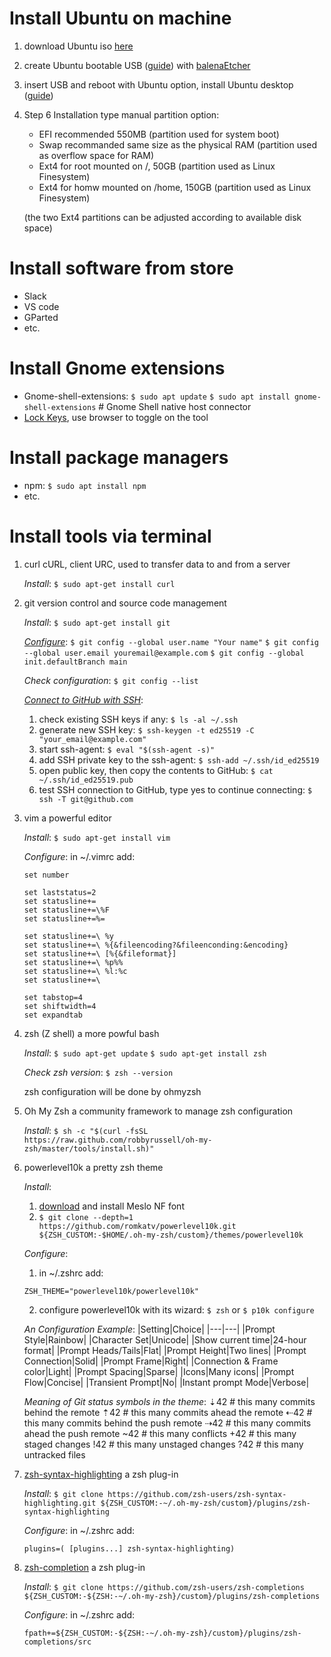 # Install Ubuntu on machine
1. download Ubuntu iso [here](https://ubuntu.com/download/desktop)

2. create Ubuntu bootable USB ([guide](https://ubuntu.com/tutorials/create-a-usb-stick-on-windows#1-overview)) with [balenaEtcher](https://www.balena.io/etcher/) 

3. insert USB and reboot with Ubuntu option, install Ubuntu desktop ([guide](https://ubuntu.com/tutorials/install-ubuntu-desktop#1-overview))

4. Step 6 Installation type manual partition option: 
    - EFI recommended 550MB (partition used for system boot)
    - Swap recommanded same size as the physical RAM (partition used as overflow space for RAM)
    - Ext4 for root mounted on /, 50GB (partition used as Linux Finesystem)
    - Ext4 for homw mounted on /home, 150GB (partition used as Linux Finesystem)

    (the two Ext4 partitions can be adjusted according to available disk space)


# Install software from store
- Slack
- VS code
- GParted
- etc.

# Install Gnome extensions
- Gnome-shell-extensions: 
    `$ sudo apt update`
    `$ sudo apt install gnome-shell-extensions`     # Gnome Shell native host connector
- [Lock Keys](https://extensions.gnome.org/extension/36/lock-keys/), use browser to toggle on the tool

# Install package managers
- npm: `$ sudo apt install npm`
- etc.


# Install tools via terminal
1. curl
    cURL, client URC, used to transfer data to and from a server

    *Install*:
        `$ sudo apt-get install curl`

2. git
    version control and source code management

    *Install*:
        `$ sudo apt-get install git`
    
    *[Configure](https://git-scm.com/book/en/v2/Getting-Started-First-Time-Git-Setup)*:
        `$ git config --global user.name "Your name"`
        `$ git config --global user.email youremail@example.com`
        `$ git config --global init.defaultBranch main`

    *Check configuration*:
        `$ git config --list`
    
    *[Connect to GitHub with SSH](https://docs.github.com/en/authentication/connecting-to-github-with-ssh)*:
    1. check existing SSH keys if any: `$ ls -al ~/.ssh`
    2. generate new SSH key: `$ ssh-keygen -t ed25519 -C "your_email@example.com"`
    3. start ssh-agent: `$ eval "$(ssh-agent -s)"`
    4. add SSH private key to the ssh-agent: `$ ssh-add ~/.ssh/id_ed25519`
    5. open public key, then copy the contents to GitHub: `$ cat ~/.ssh/id_ed25519.pub`
    6. test SSH connection to GitHub, type yes to continue connecting: `$ ssh -T git@github.com`
      

3. vim
    a powerful editor

    *Install*:
        `$ sudo apt-get install vim`

    *Configure*:
    in ~/.vimrc add:
    ```
    set number
    
    set laststatus=2
    set statusline+=
    set statusline+=\%F
    set statusline+=%=
    
    set statusline+=\ %y
    set statusline+=\ %{&fileencoding?&fileenconding:&encoding}
    set statusline+=\ [%{&fileformat}]
    set statusline+=\ %p%%
    set statusline+=\ %l:%c
    set statusline+=\
    
    set tabstop=4
    set shiftwidth=4
    set expandtab
    ```

4. zsh (Z shell)
    a more powful bash 

    *Install*:
        `$ sudo apt-get update`
        `$ sudo apt-get install zsh`

    *Check zsh version*:
        `$ zsh --version`

    zsh configuration will be done by ohmyzsh
    
5. Oh My Zsh
    a community framework to manage zsh configuration

    *Install*:
        `$ sh -c "$(curl -fsSL https://raw.github.com/robbyrussell/oh-my-zsh/master/tools/install.sh)"`
    
6. powerlevel10k
    a pretty zsh theme

    *Install*:
    1. [download](https://github.com/romkatv/powerlevel10k) and install Meslo NF font 
    2. `$ git clone --depth=1 https://github.com/romkatv/powerlevel10k.git ${ZSH_CUSTOM:-$HOME/.oh-my-zsh/custom}/themes/powerlevel10k`
	
    *Configure*:
    1. in ~/.zshrc add: 
    ```
    ZSH_THEME="powerlevel10k/powerlevel10k"
    ```
    2. configure powerlevel10k with its wizard:	
        `$ zsh` or `$ p10k configure`

    *An Configuration Example*:
    |Setting|Choice|
    |---|---|
    |Prompt Style|Rainbow|
    |Character Set|Unicode|
    |Show current time|24-hour format|
    |Prompt Heads/Tails|Flat|
    |Prompt Height|Two lines|
    |Prompt Connection|Solid|
    |Prompt Frame|Right|
    |Connection & Frame color|Light|
    |Prompt Spacing|Sparse|
    |Icons|Many icons|
    |Prompt Flow|Concise|
    |Transient Prompt|No|
    |Instant prompt Mode|Verbose|

    *Meaning of Git status symbols in the theme*:
    ⇣42	    # this many commits behind the remote
    ⇡42	    # this many commits ahead the remote
    ⇠42     # this many commits behind the push remote
    ⇢42     # this many commits ahead the push remote
    ~42     # this many conflicts 
    +42     # this many staged changes 
    !42     # this many unstaged changes 
    ?42     # this many untracked files 
	
7. [zsh-syntax-highlighting](https://github.com/zsh-users/zsh-syntax-highlighting/blob/master/INSTALL.md)
    a zsh plug-in 

    *Install*:
        `$ git clone https://github.com/zsh-users/zsh-syntax-highlighting.git ${ZSH_CUSTOM:-~/.oh-my-zsh/custom}/plugins/zsh-syntax-highlighting`

    *Configure*:
    in ~/.zshrc add: 
    ```
    plugins=( [plugins...] zsh-syntax-highlighting)	
    ```

8. [zsh-completion](https://github.com/zsh-users/zsh-completions)
    a zsh plug-in 
    
    *Install*:
        `$ git clone https://github.com/zsh-users/zsh-completions ${ZSH_CUSTOM:-${ZSH:-~/.oh-my-zsh}/custom}/plugins/zsh-completions`

    *Configure*:
    in ~/.zshrc add:
    ```
    fpath+=${ZSH_CUSTOM:-${ZSH:-~/.oh-my-zsh}/custom}/plugins/zsh-completions/src
    ```
	


